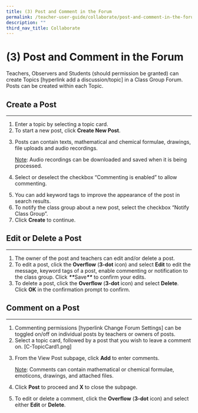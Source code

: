 ```yaml
---
title: (3) Post and Comment in the Forum
permalink: /teacher-user-guide/collaborate/post-and-comment-in-the-forum/
description: ""
third_nav_title: Collaborate
---
```

<h1 id="-3-post-and-comment-in-the-forum">(3) Post and Comment in the Forum</h1>
<p>Teachers, Observers and Students (should permission be granted) can create Topics [hyperlink add a discussion/topic] in a Class Group Forum. Posts can be created within each Topic.</p>
<h2 id="-create-a-post-"><strong>Create a Post</strong></h2>
<hr>
<ol>
<li>Enter a topic by selecting a topic card.</li>
<li>To start a new post, click <strong>Create New Post</strong>. </li>
<li><p>Posts can contain texts, mathematical and chemical formulae, drawings, file uploads and audio recordings.</p>
	<p> <u>Note</u>: Audio recordings can be downloaded and saved when it is being processed.</p>
</li>
<li><p>Select or deselect the checkbox “Commenting is enabled” to allow commenting.</p>
</li>
<li>You can add keyword tags to improve the appearance of the post in search results.</li>
<li>To notify the class group about a new post, select the checkbox “Notify Class Group”.</li>
<li>Click <strong>Create</strong> to continue.</li>
</ol>
<h2 id="edit-or-delete-a-post">Edit or Delete a Post</h2>
<hr>
<ol>
<li>The owner of the post and teachers can edit and/or delete a post.</li>
<li>To edit a post, click the <strong>Overflow</strong> (<strong>3-dot</strong> icon) and select <strong>Edit</strong> to edit the message, keyword tags of a post, enable commenting or notification to the class group. Click <strong><em>**</em></strong>Save<strong><em>**</em></strong> to confirm your edits.</li>
<li>To delete a post, click the <strong>Overflow</strong> (<strong>3-dot</strong> icon) and select <strong>Delete</strong>. Click <strong><strong>OK</strong></strong> in the confirmation prompt to confirm.</li>
</ol>
<h2 id="-comment-on-a-post-"><strong>Comment on a Post</strong></h2>
<hr>
<ol>
<li>Commenting permissions [hyperlink Change Forum Settings] can be toggled on/off on individual posts by teachers or owners of posts. </li>
<li>Select a topic card, followed by a post that you wish to leave a comment on. [C-TopicCard1.png]</li>
<li><p>From the View Post subpage, click <strong>Add</strong> to enter comments.</p>
	<p><u>Note</u>: Comments can contain mathematical or chemical formulae, emoticons, drawings, and attached files.</p>
</li>
<li><p>Click <strong>Post</strong> to proceed and <strong>X</strong> to close the subpage.</p>
</li>
<li>To edit or delete a comment, click the <strong>Overflow</strong> (<strong>3-dot</strong> icon) and select either <strong>Edit</strong> or <strong>Delete</strong>.</li>
</ol>
